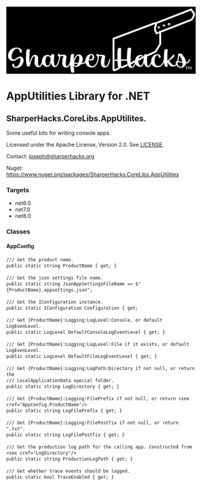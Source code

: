 ![SharperHacks logo](SHLLC-Logo.jpg)
# AppUtilities Library for .NET
## SharperHacks.CoreLibs.AppUtilites.

Some useful bits for writing console apps.

Licensed under the Apache License, Version 2.0. See [LICENSE](LICENSE).

Contact: joseph@sharperhacks.org

Nuget: https://www.nuget.org/packages/SharperHacks.CoreLibs.AppUtilities

### Targets
- net6.0
- net7.0
- net8.0

### Classes

#### AppConfig

```
/// Get the product name.
public static string ProductName { get; }

/// Get the json settings file name.
public static string JsonAppSettingsFileName => $"{ProductName}.appsettings.json";

/// Get the IConfiguration instance.
public static IConfiguration Configuration { get; 

/// Get {ProductName}:Logging:LogLevel:Console, or default LogEvenLevel.
public static LogLevel DefaultConsoleLogEventLevel { get; }

/// Get {ProductName}:Logging:LogLevel:File if it exists, or default LogEvenLevel.
public static LogLevel DefaultFileLogEventLevel { get; }

/// Get {ProductName}:Logging:LogPath:Directory if not null, or return the
/// LocalApplicationData special folder.
public static string LogDirectory { get; }

/// Get {ProductName}:Logging:FilePrefix if not null, or return <see cref="AppConfig.ProductName"/>
public static string LogFilePrefix { get; }

/// Get {ProductName}:Logging:FilePostfix if not null, or return ".txt".
public static string LogFilePostfix { get; }

/// Get the production log path for the calling app. Constructed from <see cref="LogDirectory"/>
public static string ProductionLogPath { get; }

/// Get whether trace events should be logged.
public static bool TraceEnabled { get; }

```